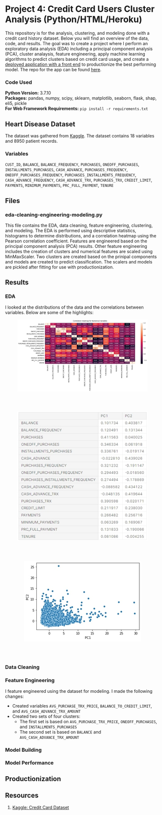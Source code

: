 # Project 4: Credit Card Users Cluster Analysis (Python/HTML/Heroku)

This repository is for the analysis, clustering, and modeling done with a credit card history dataset. Below you will find an overview of the data, code, and results. The goal was to create a project where I perform an exploratory data analysis (EDA) including a principal component analysis (PCA), cluster analaysis, feature engineering, apply machine learning algorithms to predict clusters based on credit card usage, and create a [deployed application with a front end](https://ad-advisor.herokuapp.com/) to productionize the best performing model. The repo for the app can be found [here](https://github.com/MichaelBryantDS/credit-card-cluster-app).

### Code Used 

**Python Version:** 3.7.10 <br />
**Packages:** pandas, numpy, scipy, sklearn, matplotlib, seaborn, flask, shap, eli5, pickle<br />
**For Web Framework Requirements:**  ```pip install -r requirements.txt```  

## Heart Disease Dataset

The dataset was gathered from [Kaggle](https://www.kaggle.com/arjunbhasin2013/ccdata). The dataset contains 18 variables and 8950 patient records.

### Variables

`CUST_ID`, `BALANCE`, `BALANCE_FREQUENCY`, `PURCHASES`, `ONEOFF_PURCHASES`, `INSTALLMENTS_PURCHASES`, `CASH_ADVANCE`, `PURCHASES_FREQUENCY`, `ONEOFF_PURCHASES_FREQUENCY`, `PURCHASES_INSTALLMENTS_FREQUENCY`, `CASH_ADVANCE_FREQUENCY`, `CASH_ADVANCE_TRX`, `PURCHASES_TRX`, `CREDIT_LIMIT`, `PAYMENTS`, `MINIMUM_PAYMENTS`, `PRC_FULL_PAYMENT`, `TENURE`

## Files

### eda-cleaning-engineering-modeling.py

This file contains the EDA, data cleaning, feature engineering, clustering, and modeling. The EDA is performed using descriptive statistics, histograms to determine distributions, and a correlation heatmap using the Pearson correlation coefficient. Features are engineered based on the principal component analysis (PCA) results. Other feature engineering includes the creation of clusters and numerical features are scaled using MinMaxScaler. Two clusters are created based on the prinipal components and models are created to predict classification. The scalers and models are pickled after fitting for use with productionization.

## Results

### EDA

I looked at the distributions of the data and the correlations between variables. Below are some of the highlights:

<div align="center">
  
<figure>
<img src="images/corr-heatmap.jpg"><br/>
  <figcaption></figcaption>
</figure>
<br/><br/>
  
</div>

<div align="center">
  
<figure>
<img src="images/pca-weights.jpg"><br/>
  <figcaption></figcaption>
</figure>
<br/><br/>
  
</div>

<div align="center">
  
<figure>
<img src="images/pca-results.jpg"><br/>
  <figcaption></figcaption>
</figure>
<br/><br/>
  
</div>

### Data Cleaning

### Feature Engineering

I feature engineered using the dataset for modeling. I made the following changes:

* Created variables `AVG_PURCHASE_TRX_PRICE`, `BALANCE_TO_CREDIT_LIMIT`, and `AVG_CASH_ADVANCE_TRX_AMOUNT`
* Created two sets of four clusters:
  * The first set is based on `AVG_PURCHASE_TRX_PRICE`, `ONEOFF_PURCHASES`, and `INSTALLMENTS_PURCHASES`
  * The second set is based on `BALANCE` and `AVG_CASH_ADVANCE_TRX_AMOUNT`

### Model Building

### Model Performance

## Productionization

## Resources

1. [Kaggle: Credit Card Dataset](https://www.kaggle.com/arjunbhasin2013/ccdata)
